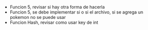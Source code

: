 - Funcion 5, revisar si hay otra forma de hacerla
- Funcion 5, se debe implementar si o si el archivo, si se agrega un pokemon no se puede usar
- Funcion Hash, revisar como usar key de int 
